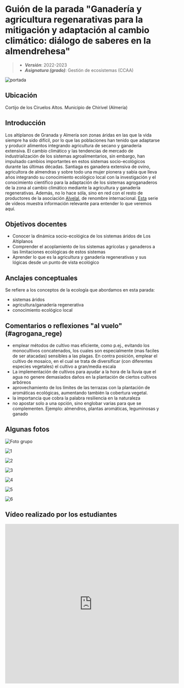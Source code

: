 # Guión de la parada "Ganadería y agricultura regenarativas para la mitigación y adaptación al cambio climático: diálogo de saberes en la almendrehesa"


> + **_Versión_**: 2022-2023
> + **_Asignatura (grado)_**: Gestión de ecosistemas (CCAA)

![portada](https://github.com/aprendiendo-cosas/C_agrogana_rege_gesteco/raw/main/images/almendro.jpeg) 

## Ubicación

Cortijo de los Ciruelos Altos. Municipio de Chirivel (Almería)

## Introducción

Los altiplanos de Granada y Almería son zonas áridas en las que la vida siempre ha sido difícil, por lo que las poblaciones han tenido que adaptarse y producir alimentos integrando agricultura de secano y ganadería extensiva. El cambio climático y las tendencias de mercado de industrialización de los sistemas agroalimentarios, sin embargo, han impulsado cambios importantes en estos sistemas socio-ecológicos durante las últimas décadas. Santiaga es ganadera extensiva de ovino, agricultora de almendras y sobre todo una mujer pionera y sabia que lleva años integrando su conocimiento ecológico local con la investigación y el conocimiento científico para la adaptación de los sistemas agroganaderos de la zona al cambio climático mediante la agricultura y ganadería regenerativas. Además, no lo hace sóla, sino en red con el resto de productores de la asociación [Alvelal](https://www.alvelal.net/), de renombre internacional. [Esta](https://www.youtube.com/playlist?list=PLZGWMuuYdMUOInPyHSnbQVnSKk7TB9fZX) serie de vídeos muestra información relevante para entender lo que veremos aquí. 




## Objetivos docentes
+ Conocer la dinámica socio-ecológica de los sistemas áridos de Los Altiplanos
+ Comprender el acoplamiento de los sistemas agrícolas y ganaderos a las limitaciones ecológicas de estos sistemas
+ Aprender lo que es la agricultura y ganadería regenerativas y sus lógicas desde un punto de vista ecológico

## Anclajes conceptuales

Se refiere a los conceptos de la ecología que abordamos en esta parada:

- sistemas áridos
- agricultura/ganadería regenerativa
- conocimiento ecológico local



## Comentarios o reflexiones "al vuelo" (#agrogana_rege)



- emplear métodos de cultivo mas eficiente, como p.ej., evitando los monocultivos concatenados, los cuales son especialmente (mas faciles de ser atacadas) sensibles a las plagas.
  En contra posición, emplear el cultivo de mosaico, en el cual se trata de diversificar (con diferentes especies vegetales) el cultivo a gran/media escala
- La implementación de cultivos para ayudar a la hora de la lluvia que el agua no genere demasiados daños en la plantación de ciertos cultivos arbóreos
- aprovechamiento de los límites de las terrazas con la plantación de aromáticas ecológicas, aumentando también la cobertura vegetal.
- la importancia que cobra la palabra resiliencia en la naturaleza
- no apostar solo a una opción, sino englobar varias para que se complementen. Ejemplo: almendros, plantas aromáticas, leguminosas y ganado



## Algunas fotos

![Foto grupo](https://github.com/aprendiendo-cosas/C_agrogana_rege_gesteco/raw/main/images/grupo_almendrehesa.jpg)

![1](https://github.com/aprendiendo-cosas/C_agrogana_rege_gesteco/raw/main/images/1.JPG)

![2](https://github.com/aprendiendo-cosas/C_agrogana_rege_gesteco/raw/main/images/2.JPG)

![3](https://github.com/aprendiendo-cosas/C_agrogana_rege_gesteco/raw/main/images/3.JPG)

![4](https://github.com/aprendiendo-cosas/C_agrogana_rege_gesteco/raw/main/images/4.JPG)

![5](https://github.com/aprendiendo-cosas/C_agrogana_rege_gesteco/raw/main/images/5.JPG)

![6](https://github.com/aprendiendo-cosas/C_agrogana_rege_gesteco/raw/main/images/6.JPG)



## Vídeo realizado por los estudiantes

<iframe width="560" height="515" src="https://www.youtube.com/embed/pxYTLZkWLRE" title="YouTube video player" frameborder="0" allow="accelerometer; autoplay; clipboard-write; encrypted-media; gyroscope; picture-in-picture; web-share" allowfullscreen></iframe>



